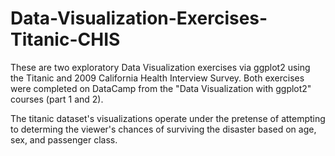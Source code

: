 # Data-Visualization-Exercises-Titanic-CHIS

These are two exploratory Data Visualization exercises via ggplot2 using the Titanic and 2009 California Health Interview Survey.  Both exercises were completed on DataCamp from the "Data Visualization with ggplot2" courses (part 1 and 2).

The titanic dataset's visualizations operate under the pretense of attempting to determing the viewer's chances of surviving the disaster based on age, sex, and passenger class.
